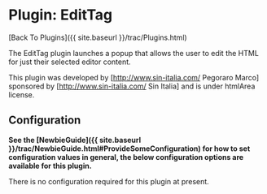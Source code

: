# Plugin: EditTag

[Back To Plugins]({{ site.baseurl }}/trac/Plugins.html)

The EditTag plugin launches a popup that allows the user to edit the HTML for just their selected editor content.

This plugin was developed by [http://www.sin-italia.com/ Pegoraro Marco] sponsored by [http://www.sin-italia.com/ Sin Italia] and is under htmlArea license.


## Configuration

**See the [NewbieGuide]({{ site.baseurl }}/trac/NewbieGuide.html#ProvideSomeConfiguration) for how to set configuration values in general, the below configuration options are available for this plugin.**

There is no configuration required for this plugin at present.
